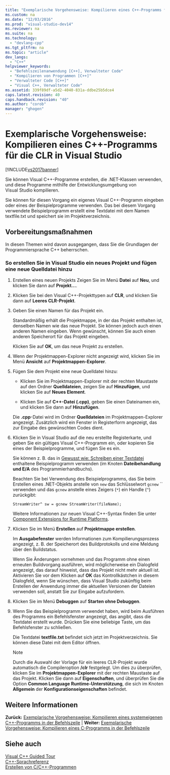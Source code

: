 ```yaml
---
title: "Exemplarische Vorgehensweise: Kompilieren eines C++-Programms f&#252;r die CLR in Visual Studio"
ms.custom: na
ms.date: "12/03/2016"
ms.prod: "visual-studio-dev14"
ms.reviewer: na
ms.suite: na
ms.technology: 
  - "devlang-cpp"
ms.tgt_pltfrm: na
ms.topic: "article"
dev_langs: 
  - "C++"
helpviewer_keywords: 
  - "Befehlszeilenanwendung [C++], Verwalteter Code"
  - "Kompilieren von Programmen [C++]"
  - "Verwalteter Code [C++]"
  - "Visual C++, Verwalteter Code"
ms.assetid: 339f89df-a5d2-4040-831a-ddbe25b5dce4
caps.latest.revision: 40
caps.handback.revision: "40"
ms.author: "corob"
manager: "ghogen"
---
```

# Exemplarische Vorgehensweise: Kompilieren eines C++-Programms f&#252;r die CLR in Visual Studio
[!INCLUDE[vs2017banner](../assembler/inline/includes/vs2017banner.md)]

Sie können Visual C\+\+\-Programme erstellen, die .NET\-Klassen verwenden, und diese Programme mithilfe der Entwicklungsumgebung von Visual Studio kompilieren.  
  
 Sie können für diesen Vorgang ein eigenes Visual C\+\+\-Programm eingeben oder eines der Beispielprogramme verwenden.  Das bei diesem Vorgang verwendete Beispielprogramm erstellt eine Textdatei mit dem Namen textfile.txt und speichert sie im Projektverzeichnis.  
  
## Vorbereitungsmaßnahmen  
 In diesen Themen wird davon ausgegangen, dass Sie die Grundlagen der Programmiersprache C\+\+ beherrschen.  
  
### So erstellen Sie in Visual Studio ein neues Projekt und fügen eine neue Quelldatei hinzu  
  
1.  Erstellen eines neuen Projekts  Zeigen Sie im Menü **Datei** auf **Neu**, und klicken Sie dann auf **Projekt...**.  
  
2.  Klicken Sie bei den Visual C\+\+\-Projekttypen auf **CLR**, und klicken Sie dann auf **Leeres CLR\-Projekt**.  
  
3.  Geben Sie einen Namen für das Projekt ein.  
  
     Standardmäßig erhält die Projektmappe, in der das Projekt enthalten ist, denselben Namen wie das neue Projekt. Sie können jedoch auch einen anderen Namen eingeben.  Wenn gewünscht, können Sie auch einen anderen Speicherort für das Projekt eingeben.  
  
     Klicken Sie auf **OK**, um das neue Projekt zu erstellen.  
  
4.  Wenn der Projektmappen\-Explorer nicht angezeigt wird, klicken Sie im Menü **Ansicht** auf **Projektmappen\-Explorer**.  
  
5.  Fügen Sie dem Projekt eine neue Quelldatei hinzu:  
  
    -   Klicken Sie im Projektmappen\-Explorer mit der rechten Maustaste auf den Ordner **Quelldateien**, zeigen Sie auf **Hinzufügen**, und klicken Sie auf **Neues Element**.  
  
    -   Klicken Sie auf **C\+\+\-Datei \(.cpp\)**, geben Sie einen Dateinamen ein, und klicken Sie dann auf **Hinzufügen**.  
  
     Die **.cpp**\-Datei wird im Ordner **Quelldateien** im Projektmappen\-Explorer angezeigt. Zusätzlich wird ein Fenster in Registerform angezeigt, das zur Eingabe des gewünschten Codes dient.  
  
6.  Klicken Sie in Visual Studio auf die neu erstellte Registerkarte, und geben Sie ein gültiges Visual C\+\+\-Programm ein, oder kopieren Sie eines der Beispielprogramme, und fügen Sie es ein.  
  
     Sie können z. B. das in [Gewusst wie: Schreiben einer Textdatei](../dotnet/how-to-write-a-text-file-cpp-cli.md) enthaltene Beispielprogramm verwenden \(im Knoten **Dateibehandlung und E\/A** des Programmierhandbuchs\).  
  
     Beachten Sie bei Verwendung des Beispielprogramms, das Sie beim Erstellen eines .NET\-Objekts anstelle von `new` das Schlüsselwort `gcnew` ``  verwenden und das `gcnew` anstelle eines Zeigers \(`*`\) ein Handle \(`^`\) zurückgibt:  
  
     `StreamWriter^ sw = gcnew StreamWriter(fileName);`  
  
     Weitere Informationen zur neuen Visual C\+\+\-Syntax finden Sie unter [Component Extensions for Runtime Platforms](../windows/component-extensions-for-runtime-platforms.md).  
  
7.  Klicken Sie im Menü **Erstellen** auf **Projektmappe erstellen**.  
  
     Im **Ausgabefenster** werden Informationen zum Kompilierungsprozess angezeigt, z. B. der Speicherort des Buildprotokolls und eine Meldung über den Buildstatus.  
  
     Wenn Sie Änderungen vornehmen und das Programm ohne einen erneuten Buildvorgang ausführen, wird möglicherweise ein Dialogfeld angezeigt, das darauf hinweist, dass das Projekt nicht mehr aktuell ist.  Aktivieren Sie vor dem Klicken auf **OK** das Kontrollkästchen in diesem Dialogfeld, wenn Sie wünschen, dass Visual Studio zukünftig beim Erstellen der Anwendung immer die aktuellen Versionen der Dateien verwenden soll, anstatt Sie zur Eingabe aufzufordern.  
  
8.  Klicken Sie im Menü **Debuggen** auf **Starten ohne Debuggen**.  
  
9. Wenn Sie das Beispielprogramm verwendet haben, wird beim Ausführen des Programms ein Befehlsfenster angezeigt, das angibt, dass die Textdatei erstellt wurde.  Drücken Sie eine beliebige Taste, um das Befehlsfenster zu schließen.  
  
     Die Textdatei **textfile.txt** befindet sich jetzt im Projektverzeichnis.  Sie können diese Datei mit dem Editor öffnen.  
  
    > [!NOTE]
    >  Durch die Auswahl der Vorlage für ein leeres CLR\-Projekt wurde automatisch die Compileroption **\/clr** festgelegt.  Um dies zu überprüfen, klicken Sie im **Projektmappen\-Explorer** mit der rechten Maustaste auf das Projekt. Klicken Sie dann auf **Eigenschaften**, und überprüfen Sie die Option **Common Language Runtime\-Unterstützung**, die sich im Knoten **Allgemein** der **Konfigurationseigenschaften** befindet.  
  
## Weitere Informationen  
 **Zurück:** [Exemplarische Vorgehensweise: Kompilieren eines systemeigenen C\+\+\-Programms in der Befehlszeile](../build/walkthrough-compiling-a-native-cpp-program-on-the-command-line.md) &#124; **Weiter:** [Exemplarische Vorgehensweise: Kompilieren eines C\-Programms in der Befehlszeile](../Topic/Walkthrough:%20Compiling%20a%20C%20Program%20on%20the%20Command%20Line.md)  
  
## Siehe auch  
 [Visual C\+\+ Guided Tour](assetId:///499cb66f-7df1-45d6-8b6b-33d94fd1f17c)   
 [C\+\+\-Sprachreferenz](../cpp/cpp-language-reference.md)   
 [Erstellen von C\/C\+\+\-Programmen](../build/building-c-cpp-programs.md)